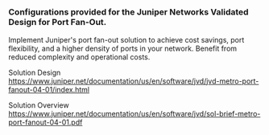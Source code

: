 # <h3> Configurations provided for the Juniper Networks Validated Design for Port Fan-Out.

Implement Juniper's port fan-out solution to achieve cost savings, port flexibility, and a higher density of ports in your network. Benefit from reduced complexity and operational costs.

Solution Design
https://www.juniper.net/documentation/us/en/software/jvd/jvd-metro-port-fanout-04-01/index.html

Solution Overview
https://www.juniper.net/documentation/us/en/software/jvd/sol-brief-metro-port-fanout-04-01.pdf